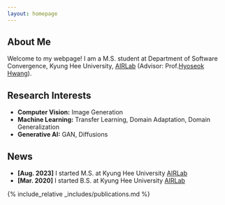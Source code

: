 ```yaml
---
layout: homepage
---
```


## About Me

Welcome to my webpage!
I am a M.S. student at Department of Software Convergence, Kyung Hee University, [AIRLab](http://airlab.khu.ac.kr/) (Advisor: Prof.[Hyoseok Hwang](https://sites.google.com/view/hyoseok-hwang)). 

## Research Interests

- **Computer Vision:** Image Generation
- **Machine Learning:** Transfer Learning, Domain Adaptation, Domain Generalization
- **Generative AI:** GAN, Diffusions

## News

- **[Aug. 2023]** I started M.S. at Kyung Hee University [AIRLab](http://airlab.khu.ac.kr/)
- **[Mar. 2020]** I started B.S. at Kyung Hee University [AIRLab](http://airlab.khu.ac.kr/)

{% include_relative _includes/publications.md %}
